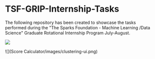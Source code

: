 # TSF-GRIP-Internship-Tasks
The following repository has been created to showcase the tasks performed during the "The Sparks Foundation - Machine Learning /Data Science" Graduate Rotational Internship Program July-August.

![](Clustering-Visualization/images/web-app-1.png)

![](Score Calculator/images/clustering-ui.png)
